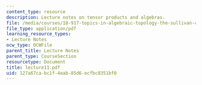 ```yaml
---
content_type: resource
description: Lecture notes on tensor products and algebras.
file: /media/courses/18-917-topics-in-algebraic-topology-the-sullivan-conjecture-fall-2007/127a67cabc1f4eab85d6ecfbc8351bf0_lecture11.pdf
file_type: application/pdf
learning_resource_types:
- Lecture Notes
ocw_type: OCWFile
parent_title: Lecture Notes
parent_type: CourseSection
resourcetype: Document
title: lecture11.pdf
uid: 127a67ca-bc1f-4eab-85d6-ecfbc8351bf0
---
```

